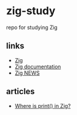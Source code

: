 # zig-study
repo for studying Zig

## links

- [Zig](https://ziglang.org/)
- [Zig documentation](https://ziglang.org/documentation/master/)
- [Zig NEWS](https://zig.news/)
## articles

- [Where is print() in Zig?](https://zig.news/kristoff/where-is-print-in-zig-57e9)

